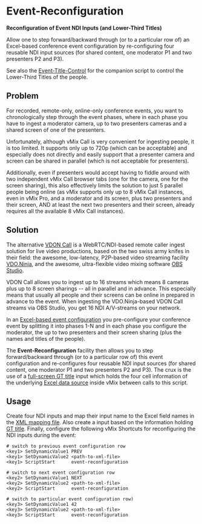 
Event-Reconfiguration
=====================

**Reconfiguration of Event NDI Inputs (and Lower-Third Titles)**

Allow one to step forward/backward through (or to a particular row of)
an Excel-based conference event configuration by re-configuring four
reusable NDI input sources (for shared content, one moderator P1 and two
presenters P2 and P3).

See also the [Event-Title-Control](event-title-control.md) for the
companion script to control the Lower-Third Titles of the people.

Problem
-------

For recorded, remote-only, online-only conference events, you want to
chronologically step through the event phases, where in each phase you
have to ingest a moderator camera, up to two presenters cameras and a
shared screen of one of the presenters.

Unfortunately, although vMix Call is very convenient for ingesting
people, it is too limited. It supports only up to 720p (which can be
acceptable) and especially does not directly and easily support that
a presenter camera and screen can be shared in parallel (which is not
acceptable for presenters).

Additionally, even if presenters would accept having to fiddle around
with two independent vMix Call browser tabs (one for the camera, one for
the screen sharing), this also effectively limits the solution to just
5 parallel people being online (as vMix supports only up to 8 vMix Call
instances, even in vMix Pro, and a moderator and its screen, plus two
presenters and their screen, AND at least the next two presenters and
their screen, already requires all the available 8 vMix Call instances).

Solution
--------

The alternative [VDON Call](https://github.com/rse/vdon-call/) is
a WebRTC/NDI-based remote caller ingest solution for live video
productions, based on the two swiss army knifes in their field:
the awesome, low-latency, P2P-based video streaming facility
[VDO.Ninja](https://vdo.ninja), and the awesome, ultra-flexible video
mixing software [OBS Studio](https://obsproject.org).

VDON Call allows you to ingest up to 16 streams which means 8 cameras
plus up to 8 screen sharings -- all in parallel and in advance. This
especially means that usually all people and their screens can be online
in prepared in advance to the event. When ingesting the VDO.Ninja-based
VDON Call streams via OBS Studio, you get 16 NDI A/V-streams on your
network.

In an [Excel-based event configuration](event-reconfiguration.xlsx) you
pre-configure your conference event by splitting it into phases 1-N and
in each phase you configure the moderator, the up to two presenters and
their screen sharing (plus the names and titles of the people).

The **Event-Reconfiguration** facility then allows you to step
forward/backward through (or to a particular row of) this event
configuration and re-configures four reusable NDI input sources (for
shared content, one moderator P1 and two presenters P2 and P3). The crux
is the use of a [full-screen GT title](event-reconfiguration.gtzip)
input which holds the four cell information of the underlying [Excel
data source](event-reconfiguration.xlsx) inside vMix between calls to
this script.

Usage
-----

Create four NDI inputs and map their input name to the Excel
field names in the [XML mapping file](event-reconfiguration.xml).
Also create a input based on the information holding [GT
title](event-reconfiguration.gtzip). Finally, configure the following
vMix Shortcuts for reconfiguring the NDI inputs during the event:

    # switch to previous event configuration row
    <key1> SetDynamicValue1 PREV
    <key1> SetDynamicValue2 <path-to-xml-file>
    <key1> ScriptStart      event-reconfiguration

    # switch to next event configuration row
    <key2> SetDynamicValue1 NEXT
    <key2> SetDynamicValue2 <path-to-xml-file>
    <key2> ScriptStart      event-reconfiguration

    # switch to particular event configuration row)
    <key3> SetDynamicValue1 42
    <key3> SetDynamicValue2 <path-to-xml-file>
    <key3> ScriptStart      event-reconfiguration

